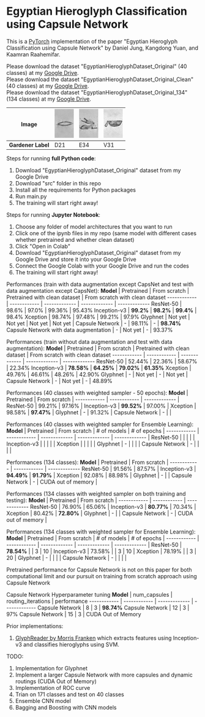 # Egyptian Hieroglyph Classification using Capsule Network

This is a [PyTorch](https://pytorch.org/) implementation of the paper "Egyptian Hieroglyph Classification using Capsule Network" by Daniel Jung, Kangdong Yuan, and Kaamran Raahemifar.

Please download the dataset "EgyptianHieroglyphDataset_Original" (40 classes) at my [Google Drive](https://drive.google.com/drive/folders/1bhnMJ8NbCa-qw53EKy-olZp3cJKZU_jc?usp=sharing).<br />
Please download the dataset "EgyptianHieroglyphDataset_Original_Clean" (40 classes) at my [Google Drive](https://drive.google.com/drive/folders/1X5HdFvgWJOVtA-GxBLr1K_0FHJS2RZcZ?usp=sharing).<br />
Please download the dataset "EgyptianHieroglyphDataset_Original_134" (134 classes) at my [Google Drive](https://drive.google.com/drive/folders/1-qaDjJpZv84XIXYX1yAZnqUQBKAMxsgu?usp=sharing).

**Image** | ![alt text](/example/D21.png) | ![alt text](/example/E34.png) | ![alt text](/example/V31.png) 
------------ | ------------ | ------------- | -------------
**Gardener Label** | D21 | E34 | V31

Steps for running <b>full Python code</b>:
1. Download "EgyptianHieroglyphDataset_Original" dataset from my Google Drive
2. Download "src" folder in this repo
3. Install all the requirements for Python packages
4. Run main.py
5. The training will start right away!

Steps for running <b>Jupyter Notebook</b>:
1. Choose any folder of model architectures that you want to run
2. Click one of the ipynb files in my repo (same model with different cases whether pretrained and whether clean dataset)
3. Click "Open in Colab"
4. Download "EgyptianHieroglyphDataset_Original" dataset from my Google Drive and store it into your Google Drive
5. Connect the Google Colab with your Google Drive and run the codes
6. The training will start right away!

Performances (train with data augmentation except CapsNet and test with data augmentation except CapsNet): 
**Model** | Pretrained | From scratch | Pretrained with clean dataset | From scratch with clean dataset
------------ | ------------ | ------------- | ------------- | -------------
ResNet-50 | 98.6% | 97.0% | 99.36% | 95.43%
Inception-v3 | **99.2%** | **98.2%** | **99.4%** | 98.4% 
Xception | 98.74% | 97.48% | 99.21% | 97.9%
Glyphnet | Not yet | Not yet | Not yet | Not yet | 
Capsule Network | - | 98.11% | - | **98.74%**
Capsule Network with data augmentation | - | Not yet | - | 93.37%

Performances (train without data augmentation and test with data augmentation): 
**Model** | Pretrained | From scratch | Pretrained with clean dataset | From scratch with clean dataset
------------ | ------------ | ------------- | ------------- | -------------
ResNet-50 | 52.44% | 22.36% | 58.67% | 22.34%
Inception-v3 | **78.58%** | **64.25%** | **79.02%** | **61.35%**
Xception | 49.76% | 46.61% | 48.26% | 42.90%
Glyphnet | - | Not yet | - | Not yet | 
Capsule Network | - | Not yet | - | 48.89%

Performances (40 classes with weighted sampler - 50 epochs): 
**Model** | Pretrained | From scratch | 
------------ | ------------ | ------------- | 
ResNet-50 | 99.21% | 97.16% | 
Inception-v3 | **99.52%** | 97.00% |
Xception | 98.58% | **97.47%** |
Glyphnet | - | 91.32% |
Capsule Network | - |  |

Performances (40 classes with weighted sampler for Ensemble Learning): 
**Model** | Pretrained | From scratch | # of models | # of epochs |
------------ | ------------ | ------------- | ------------- | ------------- |
ResNet-50 |  |  |  |  |
Inception-v3 |  |  |  |  |
Xception |  |  |  |  |
Glyphnet | - |  | | |
Capsule Network | - |  | | |

Performances (134 classes): 
**Model** | Pretrained | From scratch | 
------------ | ------------ | ------------- 
ResNet-50 | 91.56% | 87.57% | 
Inception-v3 | **94.49%** | **91.79%** | 
Xception | 92.08% | 88.98% | 
Glyphnet | - |  | 
Capsule Network | - | CUDA out of memory | 

Performances (134 classes with weighted sampler on both training and testing): 
**Model** | Pretrained | From scratch | 
------------ | ------------ | ------------- 
ResNet-50 | 76.90% | 65.06% | 
Inception-v3 | **80.77%** | 70.34% | 
Xception | 80.42% | **72.80%** | 
Glyphnet | - |  | 
Capsule Network | - | CUDA out of memory | 

Performances (134 classes with weighted sampler for Ensemble Learning): 
**Model** | Pretrained | From scratch | # of models | # of epochs |
------------ | ------------ | ------------- | ------------- | ------------- |
ResNet-50 | **78.54%** |  | 3 | 10 |
Inception-v3 | 73.58% |  | 3 | 10 |
Xception | 78.19% |  | 3 | 20 |
Glyphnet | - |  | | |
Capsule Network | - |  | | |


Pretrained performance for Capsule Network is not on this paper for both computational limit and our pursuit on training from scratch approach using Capsule Network

Capsule Network Hyperparameter tuning
**Model** | num_capsules | routing_iterations | performance
------------ | ------------ | ------------- | -------------
Capsule Network | 8 | 3 | **98.74%**
Capsule Network | 12 | 3 | 97%
Capsule Network | 15 | 3 | CUDA Out of Memory

Prior implementations:
1. [GlyphReader by Morris Franken](https://github.com/morrisfranken/glyphreader) which extracts features using Inception-v3 and classifies hieroglyphs using SVM.

TODO:
1. Implementation for Glyphnet
2. Implement a larger Capsule Network with more capsules and dynamic routings (CUDA Out of Memory)
3. Implementation of ROC curve
4. Trian on 171 classes and test on 40 classes
5. Ensemble CNN model
6. Bagging and Boosting with CNN models
